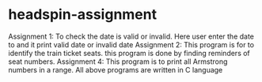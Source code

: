# headspin-assignment
Assignment 1: To check the date is valid or invalid. Here user enter the date to and it print valid date or invalid date
Assignment 2: This program is for to identify the train ticket seats. this program is done by finding reminders of seat numbers.
Assignment 4: This program is to print all Armstrong numbers in a range.
All above programs are written in C language 

